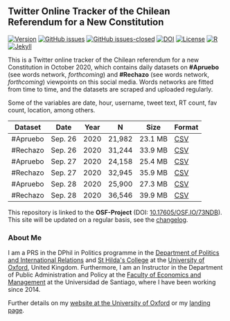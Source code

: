 ## Twitter Online Tracker of the Chilean Referendum for a New Constitution

[![Version](https://img.shields.io/badge/version-v0.2.1-blue.svg)](https://github.com/bgonzalezbustamante/twConstitution/blob/master/changelog.txt) [![GitHub issues](https://img.shields.io/github/issues/bgonzalezbustamante/twConstitution.svg)](https://github.com/bgonzalezbustamante/twConstitution/issues/) [![GitHub issues-closed](https://img.shields.io/github/issues-closed/bgonzalezbustamante/twConstitution.svg)](https://github.com/bgonzalezbustamante/twConstitution/issues?q=is%3Aissue+is%3Aclosed) [![DOI](https://img.shields.io/badge/DOI-10.17605%2FOSF.IO%2F73NDB-blue)](http://doi.org/10.17605/OSF.IO/73NDB) [![License](https://img.shields.io/badge/license-CC--BY--4.0-black)](https://github.com/bgonzalezbustamante/twConstitution/blob/master/LICENSE.txt) [![R](https://img.shields.io/badge/made%20with-R%20v4.0.2-1f425f.svg)](https://cran.r-project.org/) [![Jekyll](https://img.shields.io/badge/made%20with-Jekyll-1f425f.svg)](https://jekyllrb.com/)

This is a Twitter online tracker of the Chilean referendum for a new Constitution in October 2020, which contains daily datasets on **#Apruebo** (see words network, *forthcoming*) and **#Rechazo** (see words network, *forthcoming*) viewpoints on this social media. Words networks are fitted from time to time, and the datasets are scraped and uploaded regularly. 

Some of the variables are date, hour, username, tweet text, RT count, fav count, location, among others.

| Dataset | Date | Year | N | Size | Format |
| --- | --- | --- | --- | --- | --- |
| #Apruebo | Sep. 26 | 2020 | 21,982 | 23.1 MB | [CSV](https://raw.githubusercontent.com/bgonzalezbustamante/twConstitution/master/dataCollection/20200926_twApruebo.csv) |
| #Rechazo | Sep. 26 | 2020 | 31,244 | 33.9 MB | [CSV](https://raw.githubusercontent.com/bgonzalezbustamante/twConstitution/master/dataCollection/20200926_twRechazo.csv) |
| #Apruebo | Sep. 27 | 2020 | 24,158 | 25.4 MB | [CSV](https://raw.githubusercontent.com/bgonzalezbustamante/twConstitution/master/dataCollection/20200927_twApruebo.csv) |
| #Rechazo | Sep. 27 | 2020 | 32,945 | 35.9 MB | [CSV](https://raw.githubusercontent.com/bgonzalezbustamante/twConstitution/master/dataCollection/20200927_twRechazo.csv) |
| #Apruebo | Sep. 28 | 2020 | 25,900 | 27.3 MB | [CSV](https://raw.githubusercontent.com/bgonzalezbustamante/twConstitution/master/dataCollection/20200928_twApruebo.csv) |
| #Rechazo | Sep. 28 | 2020 | 36,546 | 39.9 MB | [CSV](https://raw.githubusercontent.com/bgonzalezbustamante/twConstitution/master/dataCollection/20200928_twRechazo.csv) |

This repository is linked to the **OSF-Project** (DOI: [10.17605/OSF.IO/73NDB](http://doi.org/10.17605/OSF.IO/73NDB)). This site will be updated on a regular basis, see the [changelog](https://github.com/bgonzalezbustamante/twConstitution/blob/master/changelog.txt).

### About Me

I am a PRS in the DPhil in Politics programme in the [Department of Politics and International Relations](https://www.politics.ox.ac.uk/) and [St Hilda's College](https://www.sthildas.ox.ac.uk/) at the [University of Oxford](http://www.ox.ac.uk/), United Kingdom. Furthermore, I am an Instructor in the Department of Public Administration and Policy at the [Faculty of Economics and Management](https://fae.usach.cl/) at the Universidad de Santiago, where I have been working since 2014. 

Further details on my [website at the University of Oxford](http://users.ox.ac.uk/~shil5311/) or my [landing page](https://bgonzalezbustamante.com/).

